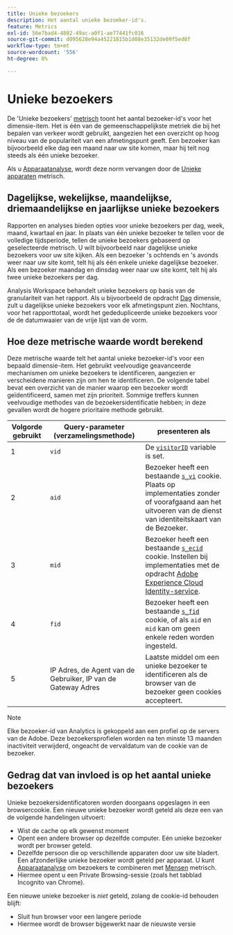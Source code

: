 ```yaml
---
title: Unieke bezoekers
description: Het aantal unieke bezoeker-id's.
feature: Metrics
exl-id: 56e7bad4-4802-49ac-a0f1-ae77441fc016
source-git-commit: d095628e94a45221815b1d08e35132de09f5ed8f
workflow-type: tm+mt
source-wordcount: '556'
ht-degree: 0%

---
```


# Unieke bezoekers

De &#39;Unieke bezoekers&#39; [metrisch](overview.md) toont het aantal bezoeker-id&#39;s voor het dimensie-item. Het is één van de gemeenschappelijkste metriek die bij het bepalen van verkeer wordt gebruikt, aangezien het een overzicht op hoog niveau van de populariteit van een afmetingspunt geeft. Een bezoeker kan bijvoorbeeld elke dag een maand naar uw site komen, maar hij telt nog steeds als één unieke bezoeker.

Als u [Apparaatanalyse](../cda/overview.md), wordt deze norm vervangen door de [Unieke apparaten](unique-devices.md) metrisch.

## Dagelijkse, wekelijkse, maandelijkse, driemaandelijkse en jaarlijkse unieke bezoekers

Rapporten en analyses bieden opties voor unieke bezoekers per dag, week, maand, kwartaal en jaar. In plaats van één unieke bezoeker te tellen voor de volledige tijdsperiode, tellen de unieke bezoekers gebaseerd op geselecteerde metrisch. U wilt bijvoorbeeld naar dagelijkse unieke bezoekers voor uw site kijken. Als een bezoeker &#39;s ochtends en &#39;s avonds weer naar uw site komt, telt hij als één enkele unieke dagelijkse bezoeker. Als een bezoeker maandag en dinsdag weer naar uw site komt, telt hij als twee unieke bezoekers per dag.

Analysis Workspace behandelt unieke bezoekers op basis van de granulariteit van het rapport. Als u bijvoorbeeld de opdracht [Dag](../dimensions/day.md) dimensie, zult u dagelijkse unieke bezoekers voor elk afmetingspunt zien. Nochtans, voor het rapporttotaal, wordt het gededupliceerde unieke bezoekers voor de de datumwaaier van de vrije lijst van de vorm.

## Hoe deze metrische waarde wordt berekend

Deze metrische waarde telt het aantal unieke bezoeker-id&#39;s voor een bepaald dimensie-item. Het gebruikt veelvoudige geavanceerde mechanismen om unieke bezoekers te identificeren, aangezien er verscheidene manieren zijn om hen te identificeren. De volgende tabel bevat een overzicht van de manier waarop een bezoeker wordt geïdentificeerd, samen met zijn prioriteit. Sommige treffers kunnen veelvoudige methodes van de bezoekersidentificatie hebben; in deze gevallen wordt de hogere prioritaire methode gebruikt.

| Volgorde gebruikt | Query-parameter (verzamelingsmethode) | presenteren als |
| --- | --- | --- |
| 1 | `vid` | De [`visitorID`](/help/implement/vars/config-vars/visitorid.md) variable is set. |
| 2 | `aid` | Bezoeker heeft een bestaande [`s_vi`](https://experienceleague.adobe.com/docs/core-services/interface/ec-cookies/cookies-analytics.html) cookie. Plaats op implementaties zonder of voorafgaand aan het uitvoeren van de dienst van identiteitskaart van de Bezoeker. |
| 3 | `mid` | Bezoeker heeft een bestaande [`s_ecid`](https://experienceleague.adobe.com/docs/core-services/interface/ec-cookies/cookies-analytics.html) cookie. Instellen bij implementaties met de opdracht [Adobe Experience Cloud Identity-service](https://experienceleague.adobe.com/docs/id-service/using/home.html). |
| 4 | `fid` | Bezoeker heeft een bestaande [`s_fid`](https://experienceleague.adobe.com/docs/core-services/interface/ec-cookies/cookies-analytics.html) cookie, of als `aid` en `mid` kan om geen enkele reden worden ingesteld. |
| 5 | IP Adres, de Agent van de Gebruiker, IP van de Gateway Adres | Laatste middel om een unieke bezoeker te identificeren als de browser van de bezoeker geen cookies accepteert. |

>[!NOTE]
>
>Elke bezoeker-id van Analytics is gekoppeld aan een profiel op de servers van de Adobe. Deze bezoekersprofielen worden na ten minste 13 maanden inactiviteit verwijderd, ongeacht de vervaldatum van de cookie van de bezoeker.

## Gedrag dat van invloed is op het aantal unieke bezoekers

Unieke bezoekersidentificatoren worden doorgaans opgeslagen in een browsercookie. Een nieuwe unieke bezoeker wordt geteld als deze een van de volgende handelingen uitvoert:

* Wist de cache op elk gewenst moment
* Opent een andere browser op dezelfde computer. Eén unieke bezoeker wordt per browser geteld.
* Dezelfde persoon die op verschillende apparaten door uw site bladert. Een afzonderlijke unieke bezoeker wordt geteld per apparaat. U kunt [Apparaatanalyse](../cda/overview.md) om bezoekers te combineren met [Mensen](people.md) metrisch.
* Hiermee opent u een Private Browsing-sessie (zoals het tabblad Incognito van Chrome).

Een nieuwe unieke bezoeker is *niet* geteld, zolang de cookie-id behouden blijft:

* Sluit hun browser voor een langere periode
* Hiermee wordt de browser bijgewerkt naar de nieuwste versie
